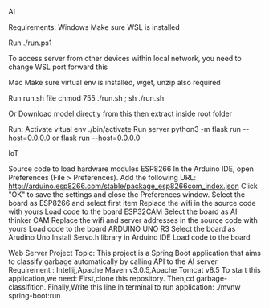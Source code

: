AI 

Requirements:
Windows
Make sure WSL is installed

Run ./run.ps1

To access server from other devices within local network, you need to change WSL port forward this

Mac
Make sure virtual env is installed, wget, unzip also required

Run run.sh file chmod 755 ./run.sh ; sh ./run.sh

Or Download model directly from this then extract inside root folder

Run:
Activate vitual env ./bin/activate
Run server python3 -m flask  run --host=0.0.0.0 or flask run --host=0.0.0.0

IoT

Source code to load hardware modules
ESP8266
In the Arduino IDE, open Preferences (File > Preferences).
Add the following URL:
http://arduino.esp8266.com/stable/package_esp8266com_index.json
Click "OK" to save the settings and close the Preferences window.
Select the board as ESP8266 and select first item
Replace the wifi in the source code with yours
Load code to the board
ESP32CAM
Select the board as AI thinker CAM
Replace the wifi and server addresses in the source code with yours
Load code to the board
ARDUINO UNO R3
Select the board as Arudino Uno
Install Servo.h library in Arduino IDE
Load code to the board

Web Server
Project Topic: This project is a Spring Boot application that aims to classify garbage automatically by calling API to the AI server 
Requirement : Intellij,Apache Maven v3.0.5,Apache Tomcat v8.5
To start this application,we need: First,clone this repository. Then,cd garbage-classifition. Finally,Write this line in terminal to run application: ./mvnw spring-boot:run

